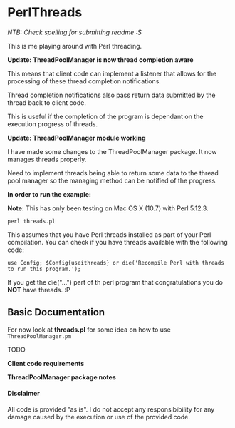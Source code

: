 PerlThreads
===========

_NTB: Check spelling for submitting readme :S_

This is me playing around with Perl threading.

**Update: ThreadPoolManager is now thread completion aware**

This means that client code can implement a listener that allows for the processing
of these thread completion notifications.

Thread completion notifications also pass return data submitted by the thread back to client code.

This is useful if the completion of the program is dependant on the execution progress of threads. 

**Update: ThreadPoolManager module working**

I have made some changes to the ThreadPoolManager package. It now manages threads properly. 

Need to implement threads being able to return some data to the thread pool
manager so the managing method can be notified of the progress.

**In order to run the example:**

**Note:** This has only been testing on Mac OS X (10.7) with Perl 5.12.3.

`perl threads.pl`

This assumes that you have Perl threads installed as part of your Perl compilation. You can check if you 
have threads available with the following code:

`
use Config;
$Config{useithreads} or die('Recompile Perl with threads to run this program.');
`

If you get the die("...") part of th perl program that congratulations you do **NOT** have threads. :P

## Basic Documentation

For now look at **threads.pl** for some idea on how to use `ThreadPoolManager.pm`

TODO

**Client code requirements**

**ThreadPoolManager package notes**

#### Disclaimer

All code is provided "as is". I do not accept any responsibibility for any damage caused by the execution or use of the provided code.